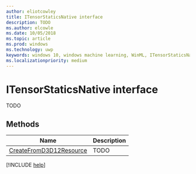 ```yaml
---
author: eliotcowley
title: ITensorStaticsNative interface
description: TODO
ms.author: elcowle
ms.date: 10/05/2018
ms.topic: article
ms.prod: windows
ms.technology: uwp
keywords: windows 10, windows machine learning, WinML, ITensorStaticsNative
ms.localizationpriority: medium
---
```


# ITensorStaticsNative interface

TODO

## Methods

| Name | Description |
|------|-------------|
| [CreateFromD3D12Resource](ITensorStaticsNative_CreateFromD3D12Resource.md) | TODO |

[!INCLUDE [help](../includes/get-help.md)]